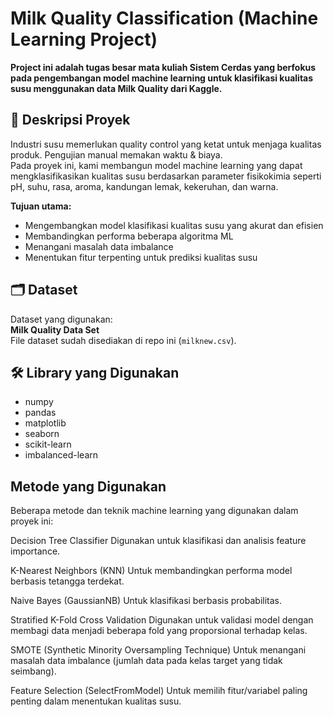 
# Milk Quality Classification (Machine Learning Project)

**Project ini adalah tugas besar mata kuliah Sistem Cerdas yang berfokus pada pengembangan model machine learning untuk klasifikasi kualitas susu menggunakan data Milk Quality dari Kaggle.**


## 📂 Deskripsi Proyek

Industri susu memerlukan quality control yang ketat untuk menjaga kualitas produk. Pengujian manual memakan waktu & biaya.  
Pada proyek ini, kami membangun model machine learning yang dapat mengklasifikasikan kualitas susu berdasarkan parameter fisikokimia seperti pH, suhu, rasa, aroma, kandungan lemak, kekeruhan, dan warna.

**Tujuan utama:**
- Mengembangkan model klasifikasi kualitas susu yang akurat dan efisien
- Membandingkan performa beberapa algoritma ML
- Menangani masalah data imbalance
- Menentukan fitur terpenting untuk prediksi kualitas susu

## 🗂️ Dataset

Dataset yang digunakan:  
**Milk Quality Data Set**  
File dataset sudah disediakan di repo ini (`milknew.csv`).

## 🛠️ Library yang Digunakan

- numpy
- pandas
- matplotlib
- seaborn
- scikit-learn
- imbalanced-learn

## Metode yang Digunakan
Beberapa metode dan teknik machine learning yang digunakan dalam proyek ini:

Decision Tree Classifier
Digunakan untuk klasifikasi dan analisis feature importance.

K-Nearest Neighbors (KNN)
Untuk membandingkan performa model berbasis tetangga terdekat.

Naive Bayes (GaussianNB)
Untuk klasifikasi berbasis probabilitas.

Stratified K-Fold Cross Validation
Digunakan untuk validasi model dengan membagi data menjadi beberapa fold yang proporsional terhadap kelas.

SMOTE (Synthetic Minority Oversampling Technique)
Untuk menangani masalah data imbalance (jumlah data pada kelas target yang tidak seimbang).

Feature Selection (SelectFromModel)
Untuk memilih fitur/variabel paling penting dalam menentukan kualitas susu.





